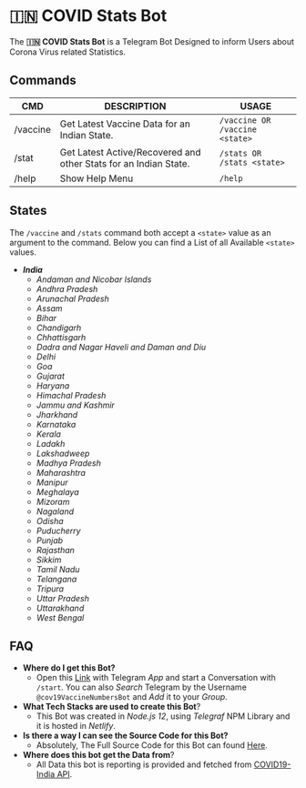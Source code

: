 # 🇮🇳 COVID Stats Bot

The **🇮🇳 COVID Stats Bot** is a Telegram Bot Designed to inform Users about Corona Virus related Statistics.

## Commands

| CMD      | DESCRIPTION                                                      | USAGE                          |
| -------- | ---------------------------------------------------------------- | ------------------------------ |
| /vaccine | Get Latest Vaccine Data for an Indian State.                     | `/vaccine OR /vaccine <state>` |
| /stat    | Get Latest Active/Recovered and other Stats for an Indian State. | `/stats OR /stats <state>`     |
| /help    | Show Help Menu                                                   | `/help`                        |

## States

The `/vaccine` and `/stats` command both accept a `<state>` value as an argument to the command.
Below you can find a List of all Available `<state>` values.

- **_India_**
  - _Andaman and Nicobar Islands_
  - _Andhra Pradesh_
  - _Arunachal Pradesh_
  - _Assam_
  - _Bihar_
  - _Chandigarh_
  - _Chhattisgarh_
  - _Dadra and Nagar Haveli and Daman and Diu_
  - _Delhi_
  - _Goa_
  - _Gujarat_
  - _Haryana_
  - _Himachal Pradesh_
  - _Jammu and Kashmir_
  - _Jharkhand_
  - _Karnataka_
  - _Kerala_
  - _Ladakh_
  - _Lakshadweep_
  - _Madhya Pradesh_
  - _Maharashtra_
  - _Manipur_
  - _Meghalaya_
  - _Mizoram_
  - _Nagaland_
  - _Odisha_
  - _Puducherry_
  - _Punjab_
  - _Rajasthan_
  - _Sikkim_
  - _Tamil Nadu_
  - _Telangana_
  - _Tripura_
  - _Uttar Pradesh_
  - _Uttarakhand_
  - _West Bengal_

## FAQ

- **Where do I get this Bot?**
  - Open this [Link](https://t.me/cov19VaccineNumbersBot) with Telegram _App_ and start a Conversation with `/start`. You can also _Search_ Telegram by the Username `@cov19VaccineNumbersBot` and _Add_ it to your _Group_.
- **What Tech Stacks are used to create this Bot**?
  - This Bot was created in _Node.js 12_, using _Telegraf_ NPM Library and it is hosted in _Netlify_.
- **Is there a way I can see the Source Code for this Bot?**
  - Absolutely, The Full Source Code for this Bot can found [Here](https://github.com/ARogueOtaku/covBot).
- **Where does this bot get the Data from**?
  - All Data this bot is reporting is provided and fetched from [COVID19-India API](https://api.covid19india.org/).
